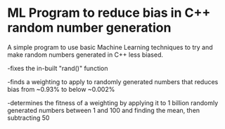 # ML Program to reduce bias in C++ random number generation
A simple program to use basic Machine Learning techniques to try and make random numbers generated in C++ less biased.

-fixes the in-built "rand()" function

-finds a weighting to apply to randomly generated numbers that reduces bias from ~0.93% to below ~0.002%

-determines the fitness of a weighting by applying it to 1 billion randomly generated numbers between 1 and 100 and finding the mean, then subtracting 50 



